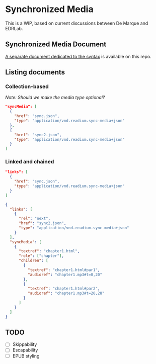 # Synchronized Media

This is a WIP, based on current discussions between De Marque and EDRLab.

## Synchronized Media Document

[A separate document dedicated to the syntax](syntax.md) is available on this repo.

## Listing documents

### Collection-based

*Note: Should we make the media type optional?*

```json
"syncMedia": [
  {
    "href": "sync.json",
    "type": "application/vnd.readium.sync-media+json"
  },
  {
    "href": "sync2.json",
    "type": "application/vnd.readium.sync-media+json"
  }
]
```

### Linked and chained

```json
"links": [
  {
    "href": "sync.json",
    "type": "application/vnd.readium.sync-media+json"
  }
]
```

```json
{
  "links": [
    {
      "rel": "next",
      "href": "sync2.json",
      "type": "application/vnd.readium.sync-media+json"
    }
  ],
  "syncMedia": [
    {
      "textref": "chapter1.html",
      "role": ["chapter"],
      "children": [
        {
          "textref": "chapter1.html#par1", 
          "audioref": "chapter1.mp3#t=0,20"
        },
        {
          "textref": "chapter1.html#par2", 
          "audioref": "chapter1.mp3#t=20,28"
        }
      ]
    }
  ]
}
```

## TODO

- [ ] Skippability
- [ ] Escapability
- [ ] EPUB styling